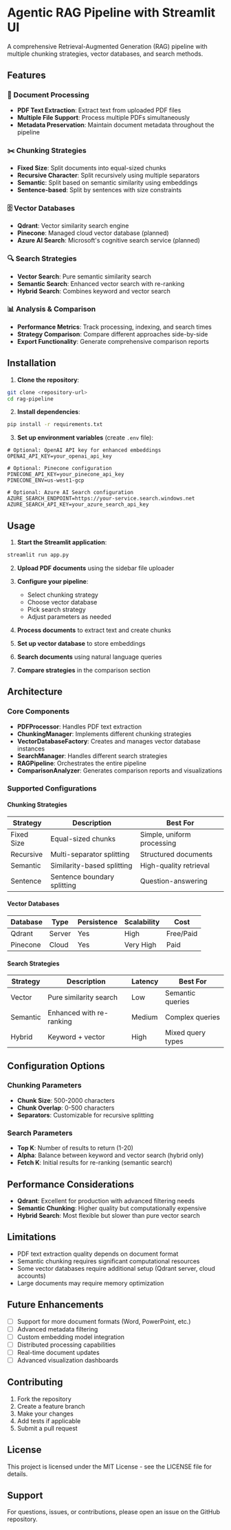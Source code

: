 # Agentic RAG Pipeline with Streamlit UI

A comprehensive Retrieval-Augmented Generation (RAG) pipeline with multiple chunking strategies, vector databases, and search methods.

## Features

### 📄 Document Processing
- **PDF Text Extraction**: Extract text from uploaded PDF files
- **Multiple File Support**: Process multiple PDFs simultaneously
- **Metadata Preservation**: Maintain document metadata throughout the pipeline

### ✂️ Chunking Strategies
- **Fixed Size**: Split documents into equal-sized chunks
- **Recursive Character**: Split recursively using multiple separators
- **Semantic**: Split based on semantic similarity using embeddings
- **Sentence-based**: Split by sentences with size constraints

### 🗄️ Vector Databases
- **Qdrant**: Vector similarity search engine
- **Pinecone**: Managed cloud vector database (planned)
- **Azure AI Search**: Microsoft's cognitive search service (planned)

### 🔍 Search Strategies
- **Vector Search**: Pure semantic similarity search
- **Semantic Search**: Enhanced vector search with re-ranking
- **Hybrid Search**: Combines keyword and vector search

### 📊 Analysis & Comparison
- **Performance Metrics**: Track processing, indexing, and search times
- **Strategy Comparison**: Compare different approaches side-by-side
- **Export Functionality**: Generate comprehensive comparison reports

## Installation

1. **Clone the repository**:
```bash
git clone <repository-url>
cd rag-pipeline
```

2. **Install dependencies**:
```bash
pip install -r requirements.txt
```

3. **Set up environment variables** (create `.env` file):
```env
# Optional: OpenAI API key for enhanced embeddings
OPENAI_API_KEY=your_openai_api_key

# Optional: Pinecone configuration
PINECONE_API_KEY=your_pinecone_api_key
PINECONE_ENV=us-west1-gcp

# Optional: Azure AI Search configuration
AZURE_SEARCH_ENDPOINT=https://your-service.search.windows.net
AZURE_SEARCH_API_KEY=your_azure_search_api_key
```

## Usage

1. **Start the Streamlit application**:
```bash
streamlit run app.py
```

2. **Upload PDF documents** using the sidebar file uploader

3. **Configure your pipeline**:
   - Select chunking strategy
   - Choose vector database
   - Pick search strategy
   - Adjust parameters as needed

4. **Process documents** to extract text and create chunks

5. **Set up vector database** to store embeddings

6. **Search documents** using natural language queries

7. **Compare strategies** in the comparison section

## Architecture

### Core Components

- **PDFProcessor**: Handles PDF text extraction
- **ChunkingManager**: Implements different chunking strategies
- **VectorDatabaseFactory**: Creates and manages vector database instances
- **SearchManager**: Handles different search strategies
- **RAGPipeline**: Orchestrates the entire pipeline
- **ComparisonAnalyzer**: Generates comparison reports and visualizations

### Supported Configurations

#### Chunking Strategies
| Strategy | Description | Best For |
|----------|-------------|----------|
| Fixed Size | Equal-sized chunks | Simple, uniform processing |
| Recursive | Multi-separator splitting | Structured documents |
| Semantic | Similarity-based splitting | High-quality retrieval |
| Sentence | Sentence boundary splitting | Question-answering |

#### Vector Databases
| Database | Type | Persistence | Scalability | Cost |
|----------|------|-------------|-------------|------|
| Qdrant | Server | Yes | High | Free/Paid |
| Pinecone | Cloud | Yes | Very High | Paid |

#### Search Strategies
| Strategy | Description | Latency | Best For |
|----------|-------------|---------|----------|
| Vector | Pure similarity search | Low | Semantic queries |
| Semantic | Enhanced with re-ranking | Medium | Complex queries |
| Hybrid | Keyword + vector | High | Mixed query types |

## Configuration Options

### Chunking Parameters
- **Chunk Size**: 500-2000 characters
- **Chunk Overlap**: 0-500 characters
- **Separators**: Customizable for recursive splitting

### Search Parameters
- **Top K**: Number of results to return (1-20)
- **Alpha**: Balance between keyword and vector search (hybrid only)
- **Fetch K**: Initial results for re-ranking (semantic search)

## Performance Considerations

- **Qdrant**: Excellent for production with advanced filtering needs
- **Semantic Chunking**: Higher quality but computationally expensive
- **Hybrid Search**: Most flexible but slower than pure vector search

## Limitations

- PDF text extraction quality depends on document format
- Semantic chunking requires significant computational resources
- Some vector databases require additional setup (Qdrant server, cloud accounts)
- Large documents may require memory optimization

## Future Enhancements

- [ ] Support for more document formats (Word, PowerPoint, etc.)
- [ ] Advanced metadata filtering
- [ ] Custom embedding model integration
- [ ] Distributed processing capabilities
- [ ] Real-time document updates
- [ ] Advanced visualization dashboards

## Contributing

1. Fork the repository
2. Create a feature branch
3. Make your changes
4. Add tests if applicable
5. Submit a pull request

## License

This project is licensed under the MIT License - see the LICENSE file for details.

## Support

For questions, issues, or contributions, please open an issue on the GitHub repository.